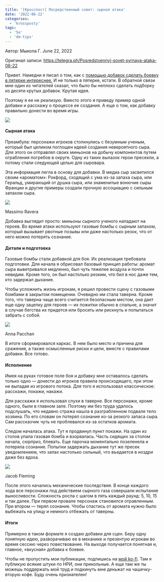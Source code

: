 ```yaml
---
title: '[Кросспост] Посредственный совет: сырная атака'
date: '2022-06-22'
categories:
  - 'krossposty'
tags:
  - '5e'
  - 'dm-tips'
---
```


Автор: Мыкола Г. June 22, 2022

Оригинал записи: https://telegra.ph/Posredstvennyj-sovet-syrnaya-ataka-06-22

Привет. Намедни я писал о том, как с [помощью добавок сделать боевку в пятерке интереснее.](https://cyborgsandmages.com/2022/06/%d0%9a%d1%80%d0%be%d1%81%d1%81%d0%bf%d0%be%d1%81%d1%82-%d0%98%d0%bd%d1%82%d0%b5%d1%80%d0%b5%d1%81%d0%bd%d0%b0%d1%8f-%d0%b1%d0%be%d0%b5%d0%b2%d0%ba%d0%b0-%d0%b2-dd-5e-%d0%b4%d0%be%d0%b1%d0%b0%d0%b2/) И не только в пятерке, кстати. В обратной связи мне один из читателей сказал, что было бы неплохо сделать подборку из десяти крутых добавок. Крутая идея.

Поэтому я ее не реализую. Вместо этого я приведу пример одной добавки и расскажу о процессе ее создания. А еще о том, как добавку правильно донести во время игры.

![](https://telegra.ph/file/aaf02ed96ff01be490be7.jpg)

#### Сырная атака

Преамбула: персонажи игроков столкнулись с безумным ученым, который был целиком поглощен идеей создания невероятного сыра. Для этого он отправлял своих миньонов на добычу компонентов путем ограбления погребов в округе. Одну из таких вылазок герои пресекли, а потому стали следующей целью для сыровара.

Эта информация легла в основу для добавки. В медиа сыр засветился своим «ароматом»: Рокфорд, сходящий с ума из-за запаха сыра, или Геральд, умирающий от душка сыра, или знаменитые вонючие сыры Франции и другие примеры создали прочную ассоциацию с сильным запахом сыра.

![](https://telegra.ph/file/4f318e4e143f333c33bbe.png)

Massimo Ravera

Добавка выглядит просто: миньоны сырного ученого нападают на героев. Во время атаки используют газовые бомбы с сырным запахом, который вызывает рвотные позывы или даже настолько резок, что от него можно потерять сознание.

#### Детали и подготовка

Газовые бомбы стали добавкой для боя. Их реализация требовала подготовки. Для начала я обрисовал базовый принцип работы: аромат сыра выветривался медленно, был чуть тяжелее воздуха и почти невидим. Кроме того, он был настолько резким, что бил в нос даже тем, кто задержал дыхание.

Чтобы усложнить жизнь игрокам, я решил провести сцену с газовыми бомбами в закрытом помещении. Очевидно им стала таверна. Кроме того, что таверна чаще всего считается безопасным местом, она дает еще одну зацепку для героев — их пожитки обычно в спальне, а значит в случае бегства их придется или бросить или рискнуть и попытаться забрать с собой.

![](https://telegra.ph/file/11abdd23c9616825c12c2.jpg)

Anna Pacchan

В итоге сформировался каркас. В нем было место и причина для сражения, а также осмысленные риски и цели, вместе с правилами добавки. Все готово.

#### Исполнение

Имея на руках готовое поле боя и добавку мне оставалось сделать только одно — донести до игроков правила происходящего, при этом не выпадая из игрового потока. Для того я использовал классическое: расскажи, покажи, накажи.

Для расскажи я использовал слухи в таверне. Все персонажи, кроме одного, были в главном зале. Поэтому им без труда удалось подслушать, что недавно стража нашла в разграбленном подвале тело хозяина. По его словам он потерял сознание из-за резкого запаса сыра. Сам рассказчик чуть не проблевался из-за остатков аромата.

Следом началась атака. Тут я продвинул пункт покажи. На один из столов упала газовая бомба и взорвалась. Часть сидящих за столом начала, сюрприз, блевать. Еще парочка моментально позеленела и потеряла сознание. Попытки задержать дыхание тут же пресек уведомлением, что запах настолько сильный, что въедается в ноздри даже без вдоха.

![](https://telegra.ph/file/ff2564fb86f95aa9b8740.png)

Jacob Fleming

После этого начались механические последствия. В конце каждого хода все персонажи под действием сырного газа совершали испытание выносливости. Сложность росла с шагом в пять каждый раунд: 5, 10, 15 и так далее. При первом провале персонаж становился отравленным. При втором — терял сознание. Чтобы спастись от аромата нужно было выбежать на улицу и немного отбежать от таверны.

#### Итоги

Примерно в таком формате я создаю добавки для сцен. Беру одну понятную идею, разворачиваю ее в механике и презентую игрокам во время сессию через повествование. На выходе получается понятная и, главное, «вкусная» добавка к боевке.

Чтобы не пропустить мои публикации, подпишись на [мой ko-fi](https://ko-fi.com/rendrom). Там я публикую всякие штуки по НРИ, они прикольные. А еще там же ты можешь поддержать мой труд и подкинуть мне деньжат на чашечку-вторую кофе. Буду очень признателен!
